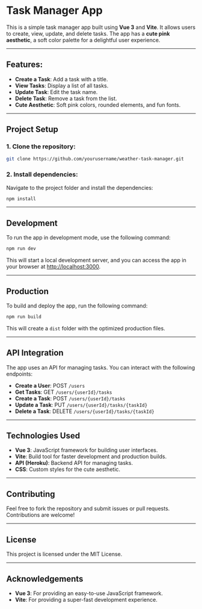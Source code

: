 # **Task Manager App**

This is a simple task manager app built using **Vue 3** and **Vite**. It allows users to create, view, update, and delete tasks. The app has a **cute pink aesthetic**, a soft color palette for a delightful user experience. 

---

## **Features:**

- **Create a Task**: Add a task with a title.
- **View Tasks**: Display a list of all tasks.
- **Update Task**: Edit the task name.
- **Delete Task**: Remove a task from the list.
- **Cute Aesthetic**: Soft pink colors, rounded elements, and fun fonts.

---

## **Project Setup**

### **1. Clone the repository:**

```sh
git clone https://github.com/yourusername/weather-task-manager.git
```

### **2. Install dependencies:**

Navigate to the project folder and install the dependencies:

```sh
npm install
```

---

## **Development**

To run the app in development mode, use the following command:

```sh
npm run dev
```

This will start a local development server, and you can access the app in your browser at [http://localhost:3000](http://localhost:3000).

---

## **Production**

To build and deploy the app, run the following command:

```sh
npm run build
```

This will create a `dist` folder with the optimized production files.

---

## **API Integration**

The app uses an API for managing tasks. You can interact with the following endpoints:

- **Create a User**: POST `/users`
- **Get Tasks**: GET `/users/{userId}/tasks`
- **Create a Task**: POST `/users/{userId}/tasks`
- **Update a Task**: PUT `/users/{userId}/tasks/{taskId}`
- **Delete a Task**: DELETE `/users/{userId}/tasks/{taskId}`

---

## **Technologies Used**

- **Vue 3**: JavaScript framework for building user interfaces.
- **Vite**: Build tool for faster development and production builds.
- **API (Heroku)**: Backend API for managing tasks.
- **CSS**: Custom styles for the cute aesthetic.

---

## **Contributing**

Feel free to fork the repository and submit issues or pull requests. Contributions are welcome!

---

## **License**

This project is licensed under the MIT License.

---

## **Acknowledgements**

- **Vue 3**: For providing an easy-to-use JavaScript framework.
- **Vite**: For providing a super-fast development experience.
